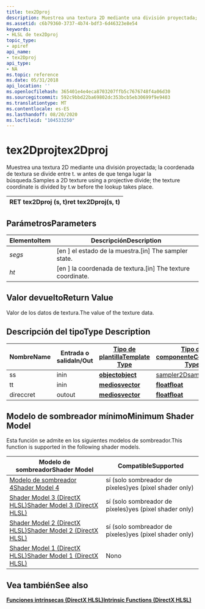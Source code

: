 ```yaml
---
title: tex2Dproj
description: Muestrea una textura 2D mediante una división proyectada; la coordenada de textura se divide entre t. w antes de que tenga lugar la búsqueda.
ms.assetid: c6b79360-3737-4b74-bdf3-6d46323e8e54
keywords:
- HLSL de tex2Dproj
topic_type:
- apiref
api_name:
- tex2Dproj
api_type:
- NA
ms.topic: reference
ms.date: 05/31/2018
api_location: ''
ms.openlocfilehash: 365401e4e4eca8703207ffb5c7676748f4a06d30
ms.sourcegitcommit: 592c9bbd22ba69802dc353bcb5eb30699f9e9403
ms.translationtype: MT
ms.contentlocale: es-ES
ms.lasthandoff: 08/20/2020
ms.locfileid: "104533250"
---
```

# <a name="tex2dproj"></a><span data-ttu-id="c5b03-104">tex2Dproj</span><span class="sxs-lookup"><span data-stu-id="c5b03-104">tex2Dproj</span></span>

<span data-ttu-id="c5b03-105">Muestrea una textura 2D mediante una división proyectada; la coordenada de textura se divide entre t. w antes de que tenga lugar la búsqueda.</span><span class="sxs-lookup"><span data-stu-id="c5b03-105">Samples a 2D texture using a projective divide; the texture coordinate is divided by t.w before the lookup takes place.</span></span>



| <span data-ttu-id="c5b03-106">RET tex2Dproj (s, t)</span><span class="sxs-lookup"><span data-stu-id="c5b03-106">ret tex2Dproj(s, t)</span></span> |
|---------------------|



 

## <a name="parameters"></a><span data-ttu-id="c5b03-107">Parámetros</span><span class="sxs-lookup"><span data-stu-id="c5b03-107">Parameters</span></span>



| <span data-ttu-id="c5b03-108">Elemento</span><span class="sxs-lookup"><span data-stu-id="c5b03-108">Item</span></span>                                                   | <span data-ttu-id="c5b03-109">Descripción</span><span class="sxs-lookup"><span data-stu-id="c5b03-109">Description</span></span>                               |
|--------------------------------------------------------|-------------------------------------------|
| <span data-ttu-id="c5b03-110"><span id="s"></span><span id="S"></span>*seg*</span><span class="sxs-lookup"><span data-stu-id="c5b03-110"><span id="s"></span><span id="S"></span>*s*</span></span><br/> | <span data-ttu-id="c5b03-111">\[en \] el estado de la muestra.</span><span class="sxs-lookup"><span data-stu-id="c5b03-111">\[in\] The sampler state.</span></span><br/>      |
| <span data-ttu-id="c5b03-112"><span id="t"></span><span id="T"></span>*h*</span><span class="sxs-lookup"><span data-stu-id="c5b03-112"><span id="t"></span><span id="T"></span>*t*</span></span><br/> | <span data-ttu-id="c5b03-113">\[en \] la coordenada de textura.</span><span class="sxs-lookup"><span data-stu-id="c5b03-113">\[in\] The texture coordinate.</span></span><br/> |



 

## <a name="return-value"></a><span data-ttu-id="c5b03-114">Valor devuelto</span><span class="sxs-lookup"><span data-stu-id="c5b03-114">Return Value</span></span>

<span data-ttu-id="c5b03-115">Valor de los datos de textura.</span><span class="sxs-lookup"><span data-stu-id="c5b03-115">The value of the texture data.</span></span>

## <a name="type-description"></a><span data-ttu-id="c5b03-116">Descripción del tipo</span><span class="sxs-lookup"><span data-stu-id="c5b03-116">Type Description</span></span>



| <span data-ttu-id="c5b03-117">Nombre</span><span class="sxs-lookup"><span data-stu-id="c5b03-117">Name</span></span> | <span data-ttu-id="c5b03-118">Entrada o salida</span><span class="sxs-lookup"><span data-stu-id="c5b03-118">In/Out</span></span> | [<span data-ttu-id="c5b03-119">**Tipo de plantilla**</span><span class="sxs-lookup"><span data-stu-id="c5b03-119">**Template Type**</span></span>](dx-graphics-hlsl-intrinsic-functions.md)                       | [<span data-ttu-id="c5b03-120">**Tipo de componente**</span><span class="sxs-lookup"><span data-stu-id="c5b03-120">**Component Type**</span></span>](dx-graphics-hlsl-intrinsic-functions.md) | <span data-ttu-id="c5b03-121">Tamaño</span><span class="sxs-lookup"><span data-stu-id="c5b03-121">Size</span></span> |
|------|--------|-------------------------------------------------------------------------------------|----------------------------------------------------------------|------|
| <span data-ttu-id="c5b03-122">s</span><span class="sxs-lookup"><span data-stu-id="c5b03-122">s</span></span>    | <span data-ttu-id="c5b03-123">in</span><span class="sxs-lookup"><span data-stu-id="c5b03-123">in</span></span>     | [<span data-ttu-id="c5b03-124">**object**</span><span class="sxs-lookup"><span data-stu-id="c5b03-124">**object**</span></span>](dx-graphics-hlsl-intrinsic-functions.md) | [<span data-ttu-id="c5b03-125">sampler2D</span><span class="sxs-lookup"><span data-stu-id="c5b03-125">sampler2D</span></span>](dx-graphics-hlsl-sampler.md)                      | <span data-ttu-id="c5b03-126">1</span><span class="sxs-lookup"><span data-stu-id="c5b03-126">1</span></span>    |
| <span data-ttu-id="c5b03-127">t</span><span class="sxs-lookup"><span data-stu-id="c5b03-127">t</span></span>    | <span data-ttu-id="c5b03-128">in</span><span class="sxs-lookup"><span data-stu-id="c5b03-128">in</span></span>     | [<span data-ttu-id="c5b03-129">**medios**</span><span class="sxs-lookup"><span data-stu-id="c5b03-129">**vector**</span></span>](dx-graphics-hlsl-intrinsic-functions.md) | [<span data-ttu-id="c5b03-130">**float**</span><span class="sxs-lookup"><span data-stu-id="c5b03-130">**float**</span></span>](/windows/desktop/WinProg/windows-data-types)                        | <span data-ttu-id="c5b03-131">4</span><span class="sxs-lookup"><span data-stu-id="c5b03-131">4</span></span>    |
| <span data-ttu-id="c5b03-132">direcc</span><span class="sxs-lookup"><span data-stu-id="c5b03-132">ret</span></span>  | <span data-ttu-id="c5b03-133">out</span><span class="sxs-lookup"><span data-stu-id="c5b03-133">out</span></span>    | [<span data-ttu-id="c5b03-134">**medios**</span><span class="sxs-lookup"><span data-stu-id="c5b03-134">**vector**</span></span>](dx-graphics-hlsl-intrinsic-functions.md) | [<span data-ttu-id="c5b03-135">**float**</span><span class="sxs-lookup"><span data-stu-id="c5b03-135">**float**</span></span>](/windows/desktop/WinProg/windows-data-types)                        | <span data-ttu-id="c5b03-136">4</span><span class="sxs-lookup"><span data-stu-id="c5b03-136">4</span></span>    |



 

## <a name="minimum-shader-model"></a><span data-ttu-id="c5b03-137">Modelo de sombreador mínimo</span><span class="sxs-lookup"><span data-stu-id="c5b03-137">Minimum Shader Model</span></span>

<span data-ttu-id="c5b03-138">Esta función se admite en los siguientes modelos de sombreador.</span><span class="sxs-lookup"><span data-stu-id="c5b03-138">This function is supported in the following shader models.</span></span>



| <span data-ttu-id="c5b03-139">Modelo de sombreador</span><span class="sxs-lookup"><span data-stu-id="c5b03-139">Shader Model</span></span>                                              | <span data-ttu-id="c5b03-140">Compatible</span><span class="sxs-lookup"><span data-stu-id="c5b03-140">Supported</span></span>               |
|-----------------------------------------------------------|-------------------------|
| [<span data-ttu-id="c5b03-141">Modelo de sombreador 4</span><span class="sxs-lookup"><span data-stu-id="c5b03-141">Shader Model 4</span></span>](dx-graphics-hlsl-sm4.md)                | <span data-ttu-id="c5b03-142">sí (solo sombreador de píxeles)</span><span class="sxs-lookup"><span data-stu-id="c5b03-142">yes (pixel shader only)</span></span> |
| [<span data-ttu-id="c5b03-143">Shader Model 3 (DirectX HLSL)</span><span class="sxs-lookup"><span data-stu-id="c5b03-143">Shader Model 3 (DirectX HLSL)</span></span>](dx-graphics-hlsl-sm3.md) | <span data-ttu-id="c5b03-144">sí (solo sombreador de píxeles)</span><span class="sxs-lookup"><span data-stu-id="c5b03-144">yes (pixel shader only)</span></span> |
| [<span data-ttu-id="c5b03-145">Shader Model 2 (DirectX HLSL)</span><span class="sxs-lookup"><span data-stu-id="c5b03-145">Shader Model 2 (DirectX HLSL)</span></span>](dx-graphics-hlsl-sm2.md) | <span data-ttu-id="c5b03-146">sí (solo sombreador de píxeles)</span><span class="sxs-lookup"><span data-stu-id="c5b03-146">yes (pixel shader only)</span></span> |
| [<span data-ttu-id="c5b03-147">Shader Model 1 (DirectX HLSL)</span><span class="sxs-lookup"><span data-stu-id="c5b03-147">Shader Model 1 (DirectX HLSL)</span></span>](dx-graphics-hlsl-sm1.md) | <span data-ttu-id="c5b03-148">No</span><span class="sxs-lookup"><span data-stu-id="c5b03-148">no</span></span>                      |



 

## <a name="see-also"></a><span data-ttu-id="c5b03-149">Vea también</span><span class="sxs-lookup"><span data-stu-id="c5b03-149">See also</span></span>

<dl> <dt>

[<span data-ttu-id="c5b03-150">**Funciones intrínsecas (DirectX HLSL)**</span><span class="sxs-lookup"><span data-stu-id="c5b03-150">**Intrinsic Functions (DirectX HLSL)**</span></span>](dx-graphics-hlsl-intrinsic-functions.md)
</dt> </dl>

 

